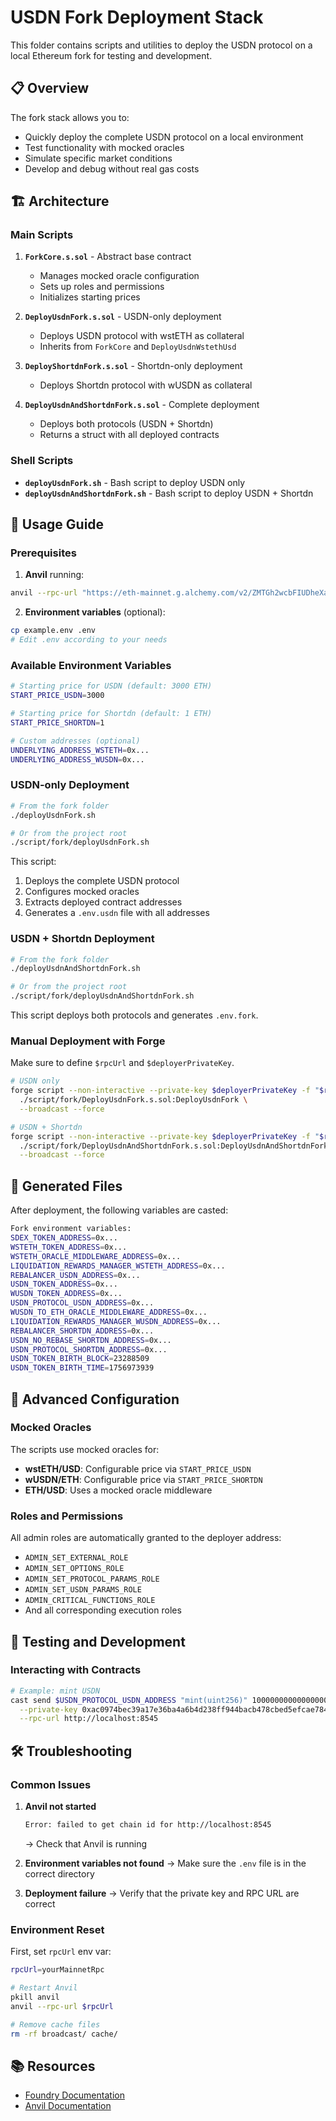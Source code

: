 # USDN Fork Deployment Stack

This folder contains scripts and utilities to deploy the USDN protocol on a local Ethereum fork for testing and development.

## 📋 Overview

The fork stack allows you to:
- Quickly deploy the complete USDN protocol on a local environment
- Test functionality with mocked oracles
- Simulate specific market conditions
- Develop and debug without real gas costs

## 🏗️ Architecture

### Main Scripts

1. **`ForkCore.s.sol`** - Abstract base contract
   - Manages mocked oracle configuration
   - Sets up roles and permissions
   - Initializes starting prices

2. **`DeployUsdnFork.s.sol`** - USDN-only deployment
   - Deploys USDN protocol with wstETH as collateral
   - Inherits from `ForkCore` and `DeployUsdnWstethUsd`

3. **`DeployShortdnFork.s.sol`** - Shortdn-only deployment
   - Deploys Shortdn protocol with wUSDN as collateral

4. **`DeployUsdnAndShortdnFork.s.sol`** - Complete deployment
   - Deploys both protocols (USDN + Shortdn)
   - Returns a struct with all deployed contracts

### Shell Scripts

- **`deployUsdnFork.sh`** - Bash script to deploy USDN only
- **`deployUsdnAndShortdnFork.sh`** - Bash script to deploy USDN + Shortdn

## 🚀 Usage Guide

### Prerequisites

1. **Anvil** running:
```bash
anvil --rpc-url "https://eth-mainnet.g.alchemy.com/v2/ZMTGh2wcbFIUDheXaKBN7cFHBfccH-RT"
```

2. **Environment variables** (optional):
```bash
cp example.env .env
# Edit .env according to your needs
```

### Available Environment Variables

```bash
# Starting price for USDN (default: 3000 ETH)
START_PRICE_USDN=3000

# Starting price for Shortdn (default: 1 ETH)
START_PRICE_SHORTDN=1

# Custom addresses (optional)
UNDERLYING_ADDRESS_WSTETH=0x...
UNDERLYING_ADDRESS_WUSDN=0x...
```

### USDN-only Deployment

```bash
# From the fork folder
./deployUsdnFork.sh

# Or from the project root
./script/fork/deployUsdnFork.sh
```

This script:
1. Deploys the complete USDN protocol
2. Configures mocked oracles
3. Extracts deployed contract addresses
4. Generates a `.env.usdn` file with all addresses

### USDN + Shortdn Deployment

```bash
# From the fork folder
./deployUsdnAndShortdnFork.sh

# Or from the project root
./script/fork/deployUsdnAndShortdnFork.sh
```

This script deploys both protocols and generates `.env.fork`.

### Manual Deployment with Forge

Make sure to define `$rpcUrl` and `$deployerPrivateKey`.

```bash
# USDN only
forge script --non-interactive --private-key $deployerPrivateKey -f "$rpcUrl" \
  ./script/fork/DeployUsdnFork.s.sol:DeployUsdnFork \
  --broadcast --force

# USDN + Shortdn
forge script --non-interactive --private-key $deployerPrivateKey -f "$rpcUrl" \
  ./script/fork/DeployUsdnAndShortdnFork.s.sol:DeployUsdnAndShortdnFork \
  --broadcast --force
```

## 📁 Generated Files

After deployment, the following variables are casted:

```bash
Fork environment variables:
SDEX_TOKEN_ADDRESS=0x...
WSTETH_TOKEN_ADDRESS=0x...
WSTETH_ORACLE_MIDDLEWARE_ADDRESS=0x...
LIQUIDATION_REWARDS_MANAGER_WSTETH_ADDRESS=0x...
REBALANCER_USDN_ADDRESS=0x...
USDN_TOKEN_ADDRESS=0x...
WUSDN_TOKEN_ADDRESS=0x...
USDN_PROTOCOL_USDN_ADDRESS=0x...
WUSDN_TO_ETH_ORACLE_MIDDLEWARE_ADDRESS=0x...
LIQUIDATION_REWARDS_MANAGER_WUSDN_ADDRESS=0x...
REBALANCER_SHORTDN_ADDRESS=0x...
USDN_NO_REBASE_SHORTDN_ADDRESS=0x...
USDN_PROTOCOL_SHORTDN_ADDRESS=0x...
USDN_TOKEN_BIRTH_BLOCK=23288509
USDN_TOKEN_BIRTH_TIME=1756973939
```

## 🔧 Advanced Configuration

### Mocked Oracles

The scripts use mocked oracles for:
- **wstETH/USD**: Configurable price via `START_PRICE_USDN`
- **wUSDN/ETH**: Configurable price via `START_PRICE_SHORTDN`
- **ETH/USD**: Uses a mocked oracle middleware

### Roles and Permissions

All admin roles are automatically granted to the deployer address:
- `ADMIN_SET_EXTERNAL_ROLE`
- `ADMIN_SET_OPTIONS_ROLE`
- `ADMIN_SET_PROTOCOL_PARAMS_ROLE`
- `ADMIN_SET_USDN_PARAMS_ROLE`
- `ADMIN_CRITICAL_FUNCTIONS_ROLE`
- And all corresponding execution roles

## 🧪 Testing and Development

### Interacting with Contracts

```bash
# Example: mint USDN
cast send $USDN_PROTOCOL_USDN_ADDRESS "mint(uint256)" 1000000000000000000 \
  --private-key 0xac0974bec39a17e36ba4a6b4d238ff944bacb478cbed5efcae784d7bf4f2ff80 \
  --rpc-url http://localhost:8545
```

## 🛠️ Troubleshooting

### Common Issues

1. **Anvil not started**
   ```bash
   Error: failed to get chain id for http://localhost:8545
   ```
   → Check that Anvil is running

2. **Environment variables not found**
   → Make sure the `.env` file is in the correct directory

3. **Deployment failure**
   → Verify that the private key and RPC URL are correct

### Environment Reset

First, set `rpcUrl` env var:
```bash
rpcUrl=yourMainnetRpc
```

```bash
# Restart Anvil
pkill anvil
anvil --rpc-url $rpcUrl

# Remove cache files
rm -rf broadcast/ cache/
```

## 📚 Resources

- [Foundry Documentation](https://book.getfoundry.sh/)
- [Anvil Documentation](https://book.getfoundry.sh/anvil/)
